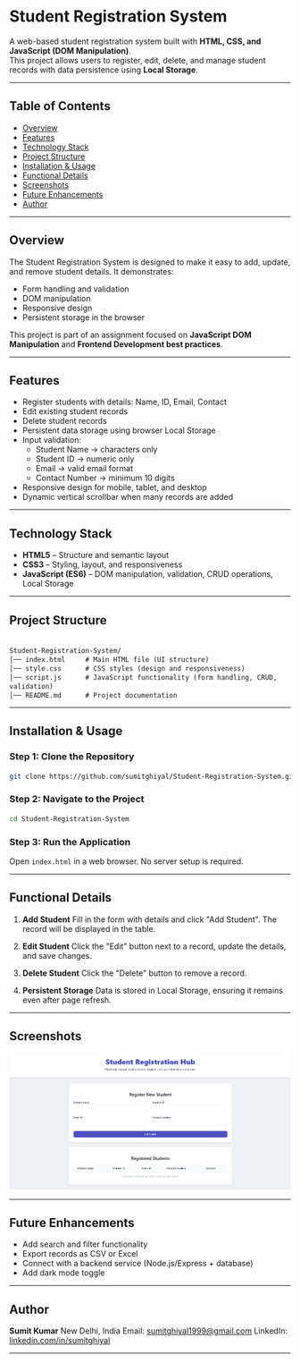 
# Student Registration System

A web-based student registration system built with **HTML, CSS, and JavaScript (DOM Manipulation)**.  
This project allows users to register, edit, delete, and manage student records with data persistence using **Local Storage**.  

---

## Table of Contents
- [Overview](#overview)
- [Features](#features)
- [Technology Stack](#technology-stack)
- [Project Structure](#project-structure)
- [Installation & Usage](#installation--usage)
- [Functional Details](#functional-details)
- [Screenshots](#screenshots)
- [Future Enhancements](#future-enhancements)
- [Author](#author)

---

## Overview
The Student Registration System is designed to make it easy to add, update, and remove student details. It demonstrates:
- Form handling and validation
- DOM manipulation
- Responsive design
- Persistent storage in the browser

This project is part of an assignment focused on **JavaScript DOM Manipulation** and **Frontend Development best practices**.

---

## Features
- Register students with details: Name, ID, Email, Contact
- Edit existing student records
- Delete student records
- Persistent data storage using browser Local Storage
- Input validation:
  - Student Name → characters only
  - Student ID → numeric only
  - Email → valid email format
  - Contact Number → minimum 10 digits
- Responsive design for mobile, tablet, and desktop
- Dynamic vertical scrollbar when many records are added

---

## Technology Stack
- **HTML5** – Structure and semantic layout
- **CSS3** – Styling, layout, and responsiveness
- **JavaScript (ES6)** – DOM manipulation, validation, CRUD operations, Local Storage

---

## Project Structure
```

Student-Registration-System/
│── index.html     # Main HTML file (UI structure)
│── style.css      # CSS styles (design and responsiveness)
│── script.js      # JavaScript functionality (form handling, CRUD, validation)
│── README.md      # Project documentation

````

---

## Installation & Usage

### Step 1: Clone the Repository
```bash
git clone https://github.com/sumitghiyal/Student-Registration-System.git
````

### Step 2: Navigate to the Project

```bash
cd Student-Registration-System
```

### Step 3: Run the Application

Open `index.html` in a web browser.
No server setup is required.

---

## Functional Details

1. **Add Student**
   Fill in the form with details and click "Add Student". The record will be displayed in the table.

2. **Edit Student**
   Click the "Edit" button next to a record, update the details, and save changes.

3. **Delete Student**
   Click the "Delete" button to remove a record.

4. **Persistent Storage**
   Data is stored in Local Storage, ensuring it remains even after page refresh.

---

## Screenshots

![Screenshot of the Student Registration System](image.png)

---

## Future Enhancements

* Add search and filter functionality
* Export records as CSV or Excel
* Connect with a backend service (Node.js/Express + database)
* Add dark mode toggle

---

## Author

**Sumit Kumar**
New Delhi, India
Email: [sumitghiyal1999@gmail.com](mailto:sumitghiyal1999@gmail.com)
LinkedIn: [linkedin.com/in/sumitghiyal](https://www.linkedin.com/in/sumitghiyal)

---

